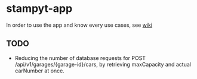# stampyt-app

In order to use the app and know every use cases, see [wiki](https://github.com/ldalzotto/stampyt-app/wiki)

## TODO
* Reducing the number of database requests for POST /api/v1/garages/{garage-id}/cars, by retrieving maxCapacity and actual carNumber at once.
